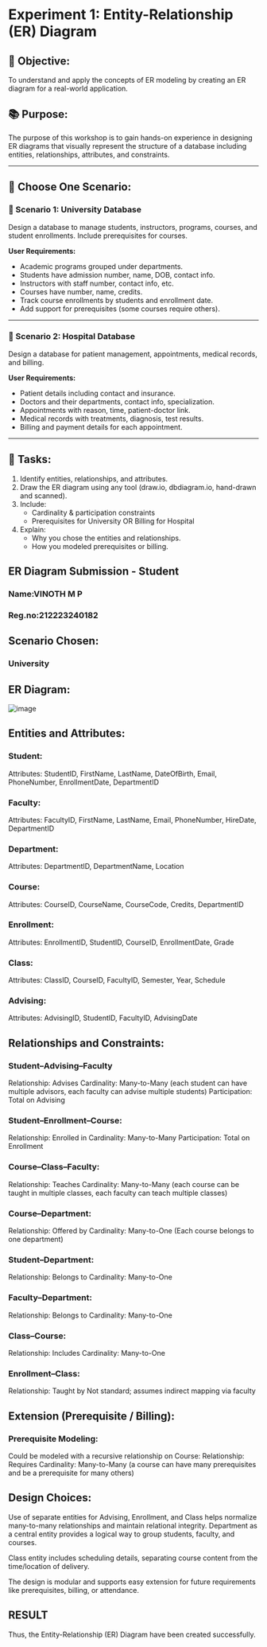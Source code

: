 # Experiment 1: Entity-Relationship (ER) Diagram

## 🎯 Objective:
To understand and apply the concepts of ER modeling by creating an ER diagram for a real-world application.

## 📚 Purpose:
The purpose of this workshop is to gain hands-on experience in designing ER diagrams that visually represent the structure of a database including entities, relationships, attributes, and constraints.

---

## 🧪 Choose One Scenario:

### 🔹 Scenario 1: University Database
Design a database to manage students, instructors, programs, courses, and student enrollments. Include prerequisites for courses.

**User Requirements:**
- Academic programs grouped under departments.
- Students have admission number, name, DOB, contact info.
- Instructors with staff number, contact info, etc.
- Courses have number, name, credits.
- Track course enrollments by students and enrollment date.
- Add support for prerequisites (some courses require others).

---

### 🔹 Scenario 2: Hospital Database
Design a database for patient management, appointments, medical records, and billing.

**User Requirements:**
- Patient details including contact and insurance.
- Doctors and their departments, contact info, specialization.
- Appointments with reason, time, patient-doctor link.
- Medical records with treatments, diagnosis, test results.
- Billing and payment details for each appointment.

---

## 📝 Tasks:
1. Identify entities, relationships, and attributes.
2. Draw the ER diagram using any tool (draw.io, dbdiagram.io, hand-drawn and scanned).
3. Include:
   - Cardinality & participation constraints
   - Prerequisites for University OR Billing for Hospital
4. Explain:
   - Why you chose the entities and relationships.
   - How you modeled prerequisites or billing.

## ER Diagram Submission - Student 
### Name:VINOTH M P 
### Reg.no:212223240182

## Scenario Chosen:
### University 

## ER Diagram:
![image](https://github.com/user-attachments/assets/9b9a390b-2f22-42f7-895d-72ba5a11d573)


## Entities and Attributes:
### Student:
Attributes: StudentID, FirstName, LastName, DateOfBirth, Email, PhoneNumber, EnrollmentDate, DepartmentID
### Faculty:
Attributes: FacultyID, FirstName, LastName, Email, PhoneNumber, HireDate, DepartmentID
### Department:
Attributes: DepartmentID, DepartmentName, Location
### Course:
Attributes: CourseID, CourseName, CourseCode, Credits, DepartmentID
### Enrollment:
Attributes: EnrollmentID, StudentID, CourseID, EnrollmentDate, Grade
### Class:
Attributes: ClassID, CourseID, FacultyID, Semester, Year, Schedule
### Advising:
Attributes: AdvisingID, StudentID, FacultyID, AdvisingDate
## Relationships and Constraints:
### Student–Advising–Faculty
Relationship: Advises
Cardinality: Many-to-Many (each student can have multiple advisors, each faculty can advise multiple students)
Participation: Total on Advising
### Student–Enrollment–Course:
Relationship: Enrolled in
Cardinality: Many-to-Many
Participation: Total on Enrollment
### Course–Class–Faculty:
Relationship: Teaches
Cardinality: Many-to-Many (each course can be taught in multiple classes, each faculty can teach multiple classes)
### Course–Department:
Relationship: Offered by
Cardinality: Many-to-One (Each course belongs to one department)
### Student–Department:
Relationship: Belongs to
Cardinality: Many-to-One
### Faculty–Department:
Relationship: Belongs to
Cardinality: Many-to-One
### Class–Course:
Relationship: Includes
Cardinality: Many-to-One
### Enrollment–Class:
Relationship: Taught by
Not standard; assumes indirect mapping via faculty
## Extension (Prerequisite / Billing):
### Prerequisite Modeling:
Could be modeled with a recursive relationship on Course:
Relationship: Requires
Cardinality: Many-to-Many (a course can have many prerequisites and be a prerequisite for many others)
## Design Choices:
Use of separate entities for Advising, Enrollment, and Class helps normalize many-to-many relationships and maintain relational integrity.
Department as a central entity provides a logical way to group students, faculty, and courses.

Class entity includes scheduling details, separating course content from the time/location of delivery.

The design is modular and supports easy extension for future requirements like prerequisites, billing, or attendance.

## RESULT
Thus, the Entity-Relationship (ER) Diagram have been created successfully.
